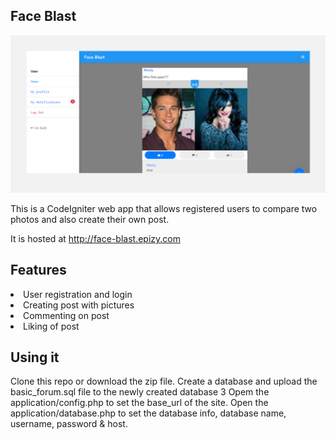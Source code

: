 ## Face Blast
<img src="https://github.com/mustaphatg/face-blast/blob/main/Face%20Blast%20-%20Github.png" >

This is a CodeIgniter web app that allows registered users to compare two photos and also create their own post.

It is hosted at http://face-blast.epizy.com

## Features

<li> User registration and login </li>
<li> Creating post with pictures </li>
<li> Commenting on post </li>
<li> Liking of post </li>

## Using it
Clone this repo or download the zip file.
Create a database and upload the basic_forum.sql file to the newly created database 3 Opem the application/config.php to set the base_url of the site.
Open the application/database.php to set the database info, database name, username, password & host.

